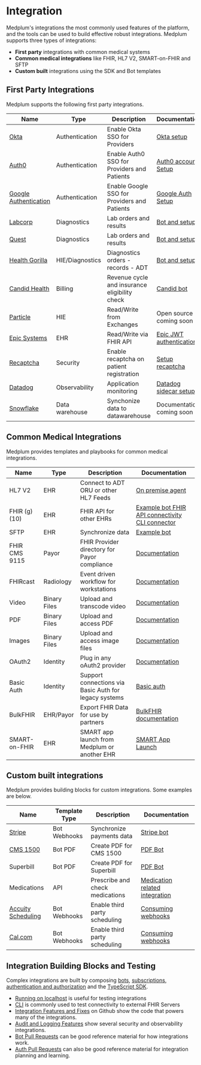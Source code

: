 # Integration

Medplum's integrations the most commonly used features of the platform, and the tools can be used to build effective robust integrations. Medplum supports three types of integrations:

- **First party** integrations with common medical systems
- **Common medical integrations** like FHIR, HL7 V2, SMART-on-FHIR and SFTP
- **Custom built** integrations using the SDK and Bot templates

## First Party Integrations

Medplum supports the following first party integrations.

| Name                                                           | Type            | Description                                   | Documentation                                                                                               |
| -------------------------------------------------------------- | --------------- | --------------------------------------------- | ----------------------------------------------------------------------------------------------------------- |
| [Okta](https://www.okta.com/)                                  | Authentication  | Enable Okta SSO for Providers                 | [Okta setup](/docs/auth/methods/domain-level-identity-providers#okta-setup)                                 |
| [Auth0](https://auth0.com/)                                    | Authentication  | Enable Auth0 SSO for Providers and Patients   | [Auth0 account Setup](/docs/auth/methods/external-ids#invite-user)                                          |
| [Google Authentication](https://safety.google/authentication/) | Authentication  | Enable Google SSO for Providers and Patients  | [Google Auth Setup](/docs/auth/methods/google-auth)                                                         |
| [Labcorp](https://www.labcorp.com/)                            | Diagnostics     | Lab orders and results                        | [Bot and setup](https://github.com/medplum/medplum/tree/main/examples/medplum-demo-bots/src/health-gorilla) |
| [Quest](https://www.questdiagnostics.com/)                     | Diagnostics     | Lab orders and results                        | [Bot and setup](https://github.com/medplum/medplum/tree/main/examples/medplum-demo-bots/src/health-gorilla) |
| [Health Gorilla](https://www.healthgorilla.com/)               | HIE/Diagnostics | Diagnostics orders - records - ADT            | [Bot and setup](https://github.com/medplum/medplum/tree/main/examples/medplum-demo-bots/src/health-gorilla) |
| [Candid Health](https://www.joincandidhealth.com/)             | Billing         | Revenue cycle and insurance eligibility check | [Candid bot](https://github.com/medplum/medplum/tree/main/examples/medplum-demo-bots/src/candid-health)     |
| [Particle](https://www.particlehealth.com/)                    | HIE             | Read/Write from Exchanges                     | Open source coming soon                                                                                     |
| [Epic Systems](https://www.epic.com/)                          | EHR             | Read/Write via FHIR API                       | [Epic JWT authentication](https://github.com/medplum/medplum/tree/main/examples/medplum-demo-bots/src/epic) |
| [Recaptcha](https://www.google.com/recaptcha/about/)           | Security        | Enable recaptcha on patient registration      | [Setup recaptcha](/docs/auth/custom-emails#setup-recaptcha)                                                 |
| [Datadog](https://www.datadoghq.com/)                          | Observability   | Application monitoring                        | [Datadog sidecar setup](/docs/self-hosting/datadog)                                                         |
| [Snowflake](https://www.datadoghq.com/)                        | Data warehouse  | Synchonize data to datawarehouse              | Documentation coming soon                                                                                   |

## Common Medical Integrations

Medplum provides templates and playbooks for common medical integrations.

| Name          | Type         | Description                                           | Documentation                                                                                                                                                          |
| ------------- | ------------ | ----------------------------------------------------- | ---------------------------------------------------------------------------------------------------------------------------------------------------------------------- |
| HL7 V2        | EHR          | Connect to ADT ORU or other HL7 Feeds                 | [On premise agent](/docs/agent)                                                                                                                                        |
| FHIR (g)(10)  | EHR          | FHIR API for other EHRs                               | [Example bot FHIR API connectivity](https://github.com/medplum/medplum/tree/main/examples/medplum-demo-bots/src/epic) [CLI connector](/docs/cli/external-fhir-servers) |
| SFTP          | EHR          | Synchronize data                                      | [Example bot](/docs/bots/file-uploads#sftp-uploads)                                                                                                                    |
| FHIR CMS 9115 | Payor        | FHIR Provider directory for Payor compliance          | [Documentation](/docs/fhir-datastore/provider-directory)                                                                                                               |
| FHIRcast      | Radiology    | Event driven workflow for workstations                | [Documentation](/docs/fhircast)                                                                                                                                        |
| Video         | Binary Files | Upload and transcode video                            | [Documentation](/docs/fhir-datastore/binary-data)                                                                                                                      |
| PDF           | Binary Files | Upload and access PDF                                 | [Documentation](/docs/fhir-datastore/binary-data)                                                                                                                      |
| Images        | Binary Files | Upload and access image files                         | [Documentation](/docs/fhir-datastore/binary-data)                                                                                                                      |
| OAuth2        | Identity     | Plug in any oAuth2 provider                           | [Documentation](/docs/auth/methods/external-identity-providers)                                                                                                        |
| Basic Auth    | Identity     | Support connections via Basic Auth for legacy systems | [Basic auth](/docs/sdk/core.medplumclient.setbasicauth)                                                                                                             |
| BulkFHIR      | EHR/Payor    | Export FHIR Data for use by partners                  | [BulkFHIR documentation](/docs/api/fhir/operations/bulk-fhir)                                                                                                          |
| SMART-on-FHIR | EHR          | SMART app launch from Medplum or another EHR          | [SMART App Launch](/docs/integration/smart-app-launch)                                                                                                                 |

## Custom built integrations

Medplum provides building blocks for custom integrations. Some examples are below.

| Name                                                                               | Template Type | Description                     | Documentation                                                                                              |
| ---------------------------------------------------------------------------------- | ------------- | ------------------------------- | ---------------------------------------------------------------------------------------------------------- |
| [Stripe](https://stripe.com/)                                                      | Bot Webhooks  | Synchronize payments data       | [Stripe bot](https://github.com/medplum/medplum/tree/main/examples/medplum-demo-bots/src/stripe-bots)      |
| [CMS 1500](https://www.cms.gov/medicare/cms-forms/cms-forms/downloads/cms1500.pdf) | Bot PDF       | Create PDF for CMS 1500         | [PDF Bot](https://github.com/medplum/medplum/blob/main/examples/medplum-demo-bots/src/create-pdf.ts)       |
| Superbill                                                                          | Bot PDF       | Create PDF for Superbill        | [PDF Bot](https://github.com/medplum/medplum/blob/main/examples/medplum-demo-bots/src/create-pdf.ts)       |
| Medications                                                                        | API           | Prescribe and check medications | [Medication related integration](https://drive.google.com/drive/folders/1tkkKREaeCj8UOZErTHm28_y7jPfYn4Tb) |
| [Accuity Scheduling](https://www.acuityscheduling.com/)                            | Bot Webhooks  | Enable third party scheduling   | [Consuming webhooks](/docs/bots/consuming-webhooks)                                                        |
| [Cal.com](https://cal.com/)                                                        | Bot Webhooks  | Enable third party scheduling   | [Consuming webhooks](/docs/bots/consuming-webhooks)                                                        |

## Integration Building Blocks and Testing

Complex integrations are built by composing [bots](/docs/bots/), [subscriptions](/docs/subscriptions/index.md), [authentication and authorization](/docs/auth/index.md) and the [TypeScript SDK](/docs/sdk/).

- [Running on localhost](/docs/contributing/run-the-stack) is useful for testing integrations
- [CLI](/docs/cli/external-fhir-servers) is commonly used to test connectivity to external FHIR Servers
- [Integration Features and Fixes](https://github.com/medplum/medplum/pulls?q=is%3Apr+label%3Aintegration) on Github show the code that powers many of the integrations.
- [Audit and Logging Features](https://github.com/medplum/medplum/pulls?q=is%3Apr+label%3Aaudit-logging) show several security and observability integrations.
- [Bot Pull Requests](https://github.com/medplum/medplum/issues?q=label%3Abots) can be good reference material for how integrations work.
- [Auth Pull Requests](https://github.com/medplum/medplum/pulls?q=is%3Apr+label%3Aauth) can also be good reference material for integration planning and learning.
